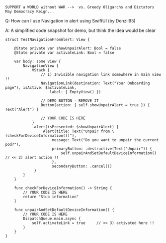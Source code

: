 ```
SUPPORT a WORLD without WAR -->  vs. Greedy Oligarchs and Dictators
May Democracy Reign... 
```

Q: How can I use Navigation in alert using SwiftUI (by Denzil95)

A: A simplified code snapshot for demo, but think the idea would be clear

    struct TestNavigationFromAlert: View {
    
        @State private var showUnpairAlert: Bool = false
        @State private var activateLink: Bool = false
    
        var body: some View {
            NavigationView {
                VStack {
                    // 1) Invisible navigation link somewhere in main view !!
                    NavigationLink(destination: Text("Your Onboarding page"), isActive: $activateLink,
                        label: { EmptyView() })

                    // DEMO BUTTON - REMOVE IT
                    Button(action: { self.showUnpairAlert = true }) { Text("Alert") }
    
                    // YOUR CODE IS HERE
                }
                .alert(isPresented: $showUnpairAlert) {
                     Alert(title: Text("Unpair from \(checkForDeviceInformation())"), 
                         message: Text("Do you want to unpair the current pod?"), 
                         primaryButton: .destructive(Text("Unpair")) {
                             self.unpairAndSetDefaultDeviceInformation()     // << 2) alert action !!
                         }, 
                         secondaryButton: .cancel())
                 }
            }
        }
    
        func checkForDeviceInformation() -> String {
            // YOUR CODE IS HERE
            return "Stub information"
        }
    
        func unpairAndSetDefaultDeviceInformation() {
            // YOUR CODE IS HERE
            DispatchQueue.main.async {
                self.activateLink = true     // << 3) activated here !!
            }
        }
    }
    
